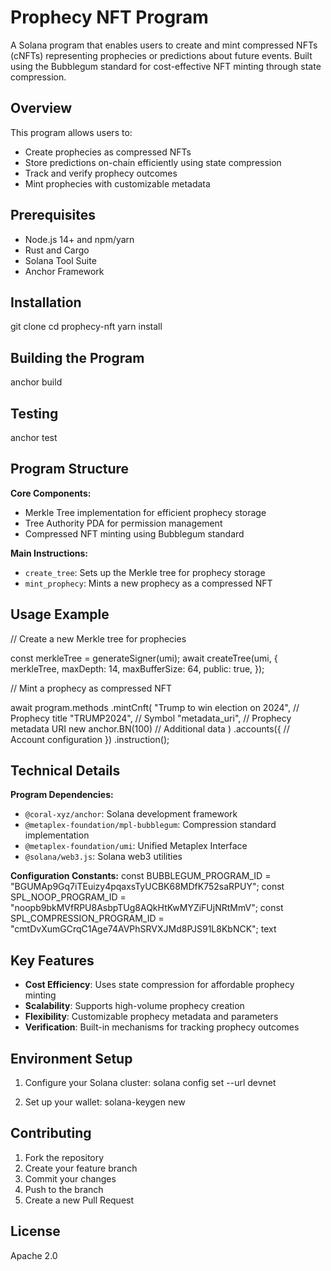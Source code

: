 # Prophecy NFT Program

A Solana program that enables users to create and mint compressed NFTs (cNFTs) representing prophecies or predictions about future events. Built using the Bubblegum standard for cost-effective NFT minting through state compression.

## Overview

This program allows users to:
- Create prophecies as compressed NFTs
- Store predictions on-chain efficiently using state compression
- Track and verify prophecy outcomes
- Mint prophecies with customizable metadata

## Prerequisites

- Node.js 14+ and npm/yarn
- Rust and Cargo
- Solana Tool Suite
- Anchor Framework

## Installation

git clone <repository-url>
cd prophecy-nft
yarn install


## Building the Program

anchor build


## Testing

anchor test


## Program Structure

**Core Components:**
- Merkle Tree implementation for efficient prophecy storage
- Tree Authority PDA for permission management
- Compressed NFT minting using Bubblegum standard

**Main Instructions:**
- `create_tree`: Sets up the Merkle tree for prophecy storage
- `mint_prophecy`: Mints a new prophecy as a compressed NFT

## Usage Example

// Create a new Merkle tree for prophecies

const merkleTree = generateSigner(umi);
await createTree(umi, {
merkleTree,
maxDepth: 14,
maxBufferSize: 64,
public: true,
});

// Mint a prophecy as compressed NFT

await program.methods
.mintCnft(
"Trump to win election on 2024", // Prophecy title
"TRUMP2024", // Symbol
"metadata_uri", // Prophecy metadata URI
new anchor.BN(100) // Additional data
)
.accounts({
// Account configuration
})
.instruction();


## Technical Details


**Program Dependencies:**
- `@coral-xyz/anchor`: Solana development framework
- `@metaplex-foundation/mpl-bubblegum`: Compression standard implementation
- `@metaplex-foundation/umi`: Unified Metaplex Interface
- `@solana/web3.js`: Solana web3 utilities


**Configuration Constants:**
const BUBBLEGUM_PROGRAM_ID = "BGUMAp9Gq7iTEuizy4pqaxsTyUCBK68MDfK752saRPUY";
const SPL_NOOP_PROGRAM_ID = "noopb9bkMVfRPU8AsbpTUg8AQkHtKwMYZiFUjNRtMmV";
const SPL_COMPRESSION_PROGRAM_ID = "cmtDvXumGCrqC1Age74AVPhSRVXJMd8PJS91L8KbNCK";
text

## Key Features

- **Cost Efficiency**: Uses state compression for affordable prophecy minting
- **Scalability**: Supports high-volume prophecy creation
- **Flexibility**: Customizable prophecy metadata and parameters
- **Verification**: Built-in mechanisms for tracking prophecy outcomes

## Environment Setup

1. Configure your Solana cluster:
solana config set --url devnet

2. Set up your wallet:
solana-keygen new

## Contributing

1. Fork the repository
2. Create your feature branch
3. Commit your changes
4. Push to the branch
5. Create a new Pull Request

## License

Apache 2.0
